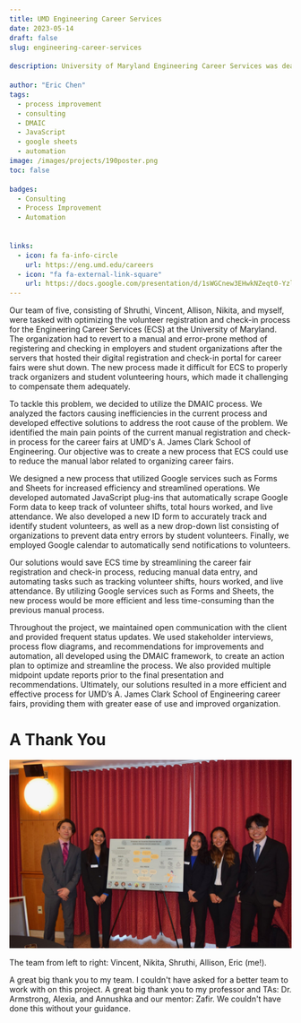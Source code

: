 ```yaml
---
title: UMD Engineering Career Services
date: 2023-05-14
draft: false
slug: engineering-career-services

description: University of Maryland Engineering Career Services was dealing with 

author: "Eric Chen"
tags:
  - process improvement
  - consulting
  - DMAIC
  - JavaScript
  - google sheets
  - automation
image: /images/projects/190poster.png
toc: false

badges: 
  - Consulting
  - Process Improvement
  - Automation


links:
  - icon: fa fa-info-circle
    url: https://eng.umd.edu/careers
  - icon: "fa fa-external-link-square"
    url: https://docs.google.com/presentation/d/1sWGCnew3EHwkNZeqt0-YzlJsQ0Cd1WmUD7JMjjbMnEs/edit?usp=sharing
---
```


Our team of five, consisting of Shruthi, Vincent, Allison, Nikita, and myself, were tasked with optimizing the volunteer registration and check-in process for the Engineering Career Services (ECS) at the University of Maryland. The organization had to revert to a manual and error-prone method of registering and checking in employers and student organizations after the servers that hosted their digital registration and check-in portal for career fairs were shut down. The new process made it difficult for ECS to properly track organizers and student volunteering hours, which made it challenging to compensate them adequately.

To tackle this problem, we decided to utilize the DMAIC process. We analyzed the factors causing inefficiencies in the current process and developed effective solutions to address the root cause of the problem. We identified the main pain points of the current manual registration and check-in process for the career fairs at UMD's A. James Clark School of Engineering. Our objective was to create a new process that ECS could use to reduce the manual labor related to organizing career fairs.

We designed a new process that utilized Google services such as Forms and Sheets for increased efficiency and streamlined operations. We developed automated JavaScript plug-ins that automatically scrape Google Form data to keep track of volunteer shifts, total hours worked, and live attendance. We also developed a new ID form to accurately track and identify student volunteers, as well as a new drop-down list consisting of organizations to prevent data entry errors by student volunteers. Finally, we employed Google calendar to automatically send notifications to volunteers.

Our solutions would save ECS time by streamlining the career fair registration and check-in process, reducing manual data entry, and automating tasks such as tracking volunteer shifts, hours worked, and live attendance. By utilizing Google services such as Forms and Sheets, the new process would be more efficient and less time-consuming than the previous manual process.

Throughout the project, we maintained open communication with the client and provided frequent status updates. We used stakeholder interviews, process flow diagrams, and recommendations for improvements and automation, all developed using the DMAIC framework, to create an action plan to optimize and streamline the process. We also provided multiple midpoint update reports prior to the final presentation and recommendations. Ultimately, our solutions resulted in a more efficient and effective process for UMD’s A. James Clark School of Engineering career fairs, providing them with greater ease of use and improved organization.

# A Thank You
![Team Photo](/images/projects/taq2.jpeg)
<figcaption>The team from left to right: Vincent, Nikita, Shruthi, Allison, Eric (me!).</figcaption>

A great big thank you to my team. I couldn't have asked for a better team to work with on this project. A great big thank you to my professor and TAs: Dr. Armstrong, Alexia, and Annushka and our mentor: Zafir. We couldn't have done this without your guidance.



